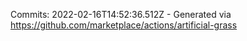 Commits: 2022-02-16T14:52:36.512Z - Generated via https://github.com/marketplace/actions/artificial-grass
<br>
